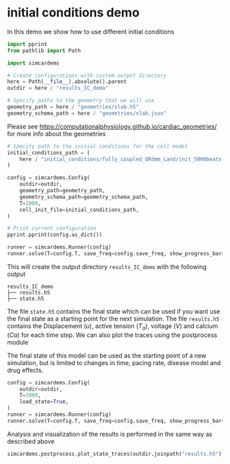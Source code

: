 # initial conditions demo

In this demo we show how to use different initial conditions


```python
import pprint
from pathlib import Path
```

```python
import simcardems
```

```python
# Create configurations with custom output directory
here = Path(__file__).absolute().parent
outdir = here / "results_IC_demo"
```

```python
# Specify paths to the geometry that we will use
geometry_path = here / "geometries/slab.h5"
geometry_schema_path = here / "geometries/slab.json"
```

Please see https://computationalphysiology.github.io/cardiac_geometries/ for more info about the geometries

```python
# Specify path to the initial conditions for the cell model
initial_conditions_path = (
    here / "initial_conditions/fully_coupled_ORdmm_Land/init_5000beats.json"
)
```

```python
config = simcardems.Config(
    outdir=outdir,
    geometry_path=geometry_path,
    geometry_schema_path=geometry_schema_path,
    T=1000,
    cell_init_file=initial_conditions_path,
)
```


```python
# Print current configuration
pprint.pprint(config.as_dict())
```

```python
runner = simcardems.Runner(config)
runner.solve(T=config.T, save_freq=config.save_freq, show_progress_bar=True)
```


This will create the output directory `results_IC_demo` with the following output

```
results_IC_demo
├── results.h5
├── state.h5
```
The file `state.h5` contains the final state which can be used if you want use the final state as a starting point for the next simulation.
The file `results.h5` contains the Displacement ($u$), active tension ($T_a$), voltage ($V$) and calcium ($Ca$) for each time step.
We can also plot the traces using the postprocess module

The final state of this model can be used as the starting point of a new simulation, but is limited to changes in time, pacing rate, disease model and drug effects.


```python
config = simcardems.Config(
    outdir=outdir,
    T=2000,
    load_state=True,
)
runner = simcardems.Runner(config)
runner.solve(T=config.T, save_freq=config.save_freq, show_progress_bar=True)
```

Analysis and visualization of the results is performed in the same way as described above

```python
simcardems.postprocess.plot_state_traces(outdir.joinpath("results.h5"), "center")
```
